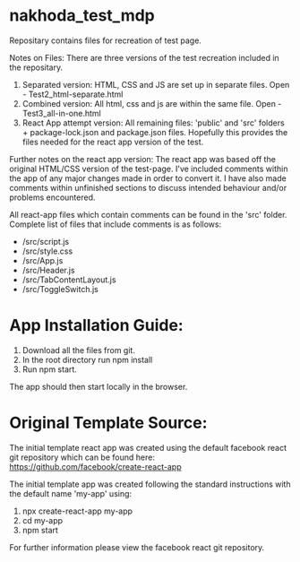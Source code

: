# nakhoda_test_mdp
Repositary contains files for recreation of test page.

Notes on Files:
There are three versions of the test recreation included in the repositary.

1.  Separated version: HTML, CSS and JS are set up in separate files. Open - Test2_html-separate.html
2.  Combined version: All html, css and js are within the same file. Open - Test3_all-in-one.html
3.  React App attempt version: All remaining files: 'public' and 'src' folders + package-lock.json and package.json files. Hopefully this provides the files needed for the react app version of the test.

Further notes on the react app version: The react app was based off the original HTML/CSS version of the test-page. I've included comments within the app of any major changes made in order to convert it. I have also made comments within unfinished sections to discuss intended behaviour and/or problems encountered.

All react-app files which contain comments can be found in the 'src' folder. Complete list of files that include comments is as follows:

*  /src/script.js
*  /src/style.css
*  /src/App.js
*  /src/Header.js
*  /src/TabContentLayout.js
*  /src/ToggleSwitch.js


# App Installation Guide:
1.  Download all the files from git.
2.  In the root directory run npm install
3.  Run npm start.

The app should then start locally in the browser.

# Original Template Source:
The initial template react app was created using the default facebook react git repository which can be found here:
https://github.com/facebook/create-react-app

The initial template app was created following the standard instructions with the default name 'my-app' using:
1. npx create-react-app my-app
2. cd my-app
3. npm start

For further information please view the facebook react git repository.
